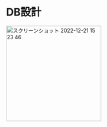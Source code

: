 # DB設計
<img width="257" alt="スクリーンショット 2022-12-21 15 23 46" src="https://user-images.githubusercontent.com/80092584/208873778-8b9f7b82-9845-4b8a-9cf0-17c44f8e6eed.png">